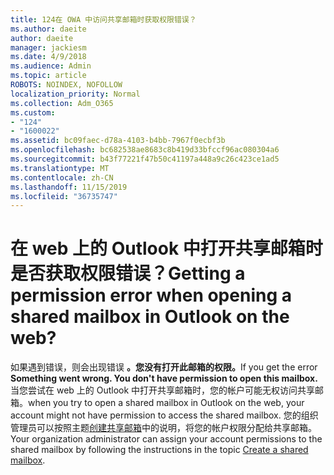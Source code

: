 ```yaml
---
title: 124在 OWA 中访问共享邮箱时获取权限错误？
ms.author: daeite
author: daeite
manager: jackiesm
ms.date: 4/9/2018
ms.audience: Admin
ms.topic: article
ROBOTS: NOINDEX, NOFOLLOW
localization_priority: Normal
ms.collection: Adm_O365
ms.custom:
- "124"
- "1600022"
ms.assetid: bc09faec-d78a-4103-b4bb-7967f0ecbf3b
ms.openlocfilehash: bc682538ae8683c8b419d33bfccf96ac080304a6
ms.sourcegitcommit: b43f77221f47b50c41197a448a9c26c423ce1ad5
ms.translationtype: MT
ms.contentlocale: zh-CN
ms.lasthandoff: 11/15/2019
ms.locfileid: "36735747"
---
```

# <a name="getting-a-permission-error-when-opening-a-shared-mailbox-in-outlook-on-the-web"></a><span data-ttu-id="42727-102">在 web 上的 Outlook 中打开共享邮箱时是否获取权限错误？</span><span class="sxs-lookup"><span data-stu-id="42727-102">Getting a permission error when opening a shared mailbox in Outlook on the web?</span></span>

<span data-ttu-id="42727-103">如果遇到错误，则会出现错误 **。您没有打开此邮箱的权限。**</span><span class="sxs-lookup"><span data-stu-id="42727-103">If you get the error **Something went wrong. You don't have permission to open this mailbox.**</span></span> <span data-ttu-id="42727-104">当您尝试在 web 上的 Outlook 中打开共享邮箱时，您的帐户可能无权访问共享邮箱。</span><span class="sxs-lookup"><span data-stu-id="42727-104">when you try to open a shared mailbox in Outlook on the web, your account might not have permission to access the shared mailbox.</span></span> <span data-ttu-id="42727-105">您的组织管理员可以按照主题[创建共享邮箱](https://docs.microsoft.com/office365/admin/email/create-a-shared-mailbox)中的说明，将您的帐户权限分配给共享邮箱。</span><span class="sxs-lookup"><span data-stu-id="42727-105">Your organization administrator can assign your account permissions to the shared mailbox by following the instructions in the topic [Create a shared mailbox](https://docs.microsoft.com/office365/admin/email/create-a-shared-mailbox).</span></span>
  
